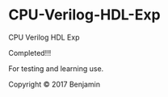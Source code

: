 # CPU-Verilog-HDL-Exp
CPU Verilog HDL Exp

Completed!!!

For testing and learning use.

Copyright &copy; 2017 Benjamin
